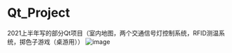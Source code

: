 # Qt_Project
2021上半年写的部分Qt项目（室内地图，两个交通信号灯控制系统，RFID测温系统，掷色子游戏（桌游用））
![image](https://user-images.githubusercontent.com/25077936/124711437-a84d6200-df30-11eb-9f7a-dc00667c1381.png)
